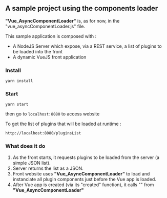 ## A sample project using the components loader

**"Vue_AsyncComponentLoader"** is, as for now, in the "vue_asyncComponentLoader.js" file.

This sample application is composed with :
 * A NodeJS Server which expose, via a REST service, a list of plugins to be loaded into the front
 * A dynamic VueJS front application 

### Install
```yarn install```

### Start
```yarn start```

then go to ```localhost:8080``` to access website

To get the list of plugins that will be loaded at runtime :

 ```http://localhost:8080/pluginsList```

### What does it do
 1. As the front starts, it requests plugins to be loaded from the server (a simple JSON list).
 1. Server returns the list as a JSON.
 1. Front website uses **"Vue_AsyncComponentLoader"** to load and instanciate all plugin components just before the Vue app is loaded.
 1. After Vue app is created (via its "created" function), it calls "" from **"Vue_AsyncComponentLoader"**
 
 

